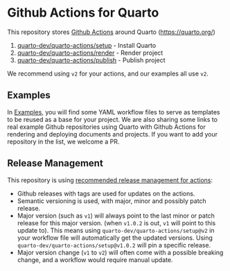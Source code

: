 # Github Actions for Quarto

This repository stores [Github Actions](https://github.com/features/actions) around Quarto (https://quarto.org/)

1. [quarto-dev/quarto-actions/setup](https://github.com/quarto-dev/actions/tree/master/setup) - Install Quarto
2. [quarto-dev/quarto-actions/render](https://github.com/quarto-dev/actions/tree/master/render) - Render project
3. [quarto-dev/quarto-actions/publish](https://github.com/quarto-dev/actions/tree/master/publish) - Publish project

We recommend using `v2` for your actions, and our examples all use `v2`.

## Examples

In [Examples](./examples), you will find some YAML workflow files to serve as templates to be reused as a base for your project. We are also sharing some links to real example Github repositories using Quarto with Github Actions for rendering and deploying documents and projects. If you want to add your repository in the list, we welcome a PR.

## Release Management

This repository is using [recommended release management for actions](https://docs.github.com/en/actions/creating-actions/about-custom-actions#using-release-management-for-actions): 

* Github releases with tags are used for updates on the actions. 
* Semantic versioning is used, with major, minor and possibly patch release. 
* Major version (such as `v1`) will always point to the last minor or patch release for this major version. (when `v1.0.2` is out, `v1` will point to this update to). This means using `quarto-dev/quarto-actions/setup@v2` in your workflow file will automatically get the updated versions. Using `quarto-dev/quarto-actions/setup@v1.0.2` will pin a specific release.
* Major version change (`v1` to `v2`) will often come with a possible breaking change, and a workflow would require manual update.